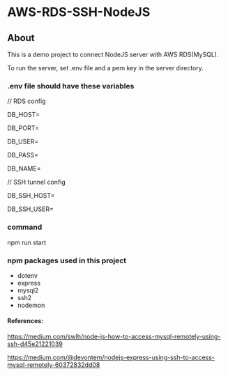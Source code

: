 # AWS-RDS-SSH-NodeJS

## About
This is a demo project to connect NodeJS server with AWS RDS(MySQL).

To run the server, set .env file and a pem key in the server directory.

### .env file should have these variables
// RDS config

DB_HOST=

DB_PORT=

DB_USER=

DB_PASS=

DB_NAME=

// SSH tunnel config

DB_SSH_HOST=

DB_SSH_USER=

### command
npm run start

### npm packages used in this project

- dotenv
- express
- mysql2
- ssh2
- nodemon

#### References:

https://medium.com/swlh/node-js-how-to-access-mysql-remotely-using-ssh-d45e21221039

https://medium.com/@devontem/nodejs-express-using-ssh-to-access-mysql-remotely-60372832dd08